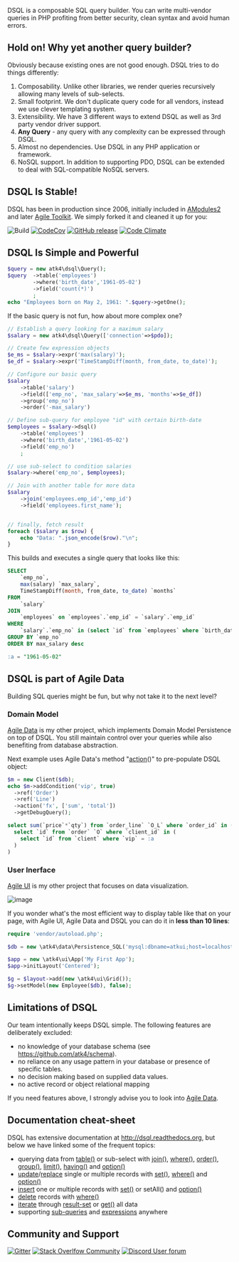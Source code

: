 
DSQL is a composable SQL query builder. You can write multi-vendor queries in PHP profiting from
better security, clean syntax and avoid human errors.


## Hold on! Why yet another query builder?

Obviously because existing ones are not good enough. DSQL tries to do things differently:

1. Composability. Unlike other libraries, we render queries recursively allowing many levels of sub-selects.
2. Small footprint. We don't duplicate query code for all vendors, instead we use clever templating system.
3. Extensibility. We have 3 different ways to extend DSQL as well as 3rd party vendor driver support.
4. **Any Query** - any query with any complexity can be expressed through DSQL.
5. Almost no dependencies. Use DSQL in any PHP application or framework.
6. NoSQL support. In addition to supporting PDO, DSQL can be extended to deal with SQL-compatible NoSQL servers.


## DSQL Is Stable!

DSQL has been in production since 2006, initially included in [AModules2](https://sourceforge.net/projects/amodules3/) and later [Agile Toolkit](https://github.com/atk4/atk4/blob/release-4.0.1/lib/DBlite/dsql.php). We simply forked it and cleaned it up for you:

![Build](https://github.com/atk4/dsql/workflows/Unit%20Testing/badge.svg)
[![CodeCov](https://codecov.io/gh/atk4/dsql/branch/develop/graph/badge.svg)](https://codecov.io/gh/atk4/dsql)
[![GitHub release](https://img.shields.io/github/release/atk4/dsql.svg)](CHANGELOG.md)
[![Code Climate](https://codeclimate.com/github/atk4/dsql/badges/gpa.svg)](https://codeclimate.com/github/atk4/dsql)


## DSQL Is Simple and Powerful

``` php
$query = new atk4\dsql\Query();
$query  ->table('employees')
        ->where('birth_date','1961-05-02')
        ->field('count(*)')
        ;
echo "Employees born on May 2, 1961: ".$query->getOne();
```

If the basic query is not fun, how about more complex one?

``` php
// Establish a query looking for a maximum salary
$salary = new atk4\dsql\Query(['connection'=>$pdo]);

// Create few expression objects
$e_ms = $salary->expr('max(salary)');
$e_df = $salary->expr('TimeStampDiff(month, from_date, to_date)');

// Configure our basic query
$salary
    ->table('salary')
    ->field(['emp_no', 'max_salary'=>$e_ms, 'months'=>$e_df])
    ->group('emp_no')
    ->order('-max_salary')

// Define sub-query for employee "id" with certain birth-date
$employees = $salary->dsql()
    ->table('employees')
    ->where('birth_date','1961-05-02')
    ->field('emp_no')
    ;

// use sub-select to condition salaries
$salary->where('emp_no', $employees);

// Join with another table for more data
$salary
    ->join('employees.emp_id','emp_id')
    ->field('employees.first_name');


// finally, fetch result
foreach ($salary as $row) {
    echo "Data: ".json_encode($row)."\n";
}
```

This builds and executes a single query that looks like this:

``` sql
SELECT
    `emp_no`,
    max(salary) `max_salary`,
    TimeStampDiff(month, from_date, to_date) `months`
FROM
    `salary`
JOIN
    `employees` on `employees`.`emp_id` = `salary`.`emp_id`
WHERE
    `salary`.`emp_no` in (select `id` from `employees` where `birth_date` = :a)
GROUP BY `emp_no`
ORDER BY max_salary desc

:a = "1961-05-02"
```

## DSQL is part of Agile Data

Building SQL queries might be fun, but why not take it to the next level?

### Domain Model

[Agile Data](https://github.com/atk4/data) is my other project, which implements Domain Model
Persistence on top of DSQL. You still maintain control over your queries while also benefiting
from database abstraction.

Next example uses Agile Data's method "[action](http://agile-data.readthedocs.io/en/develop/quickstart.html?highlight=action#actions)()"
to pre-populate DSQL object:

``` php
$m = new Client($db);
echo $m->addCondition('vip', true)
  ->ref('Order')
  ->ref('Line')
  ->action('fx', ['sum', 'total'])
  ->getDebugQuery();
```

```sql
select sum(`price`*`qty`) from `order_line` `O_L` where `order_id` in (
  select `id` from `order` `O` where `client_id` in (
    select `id` from `client` where `vip` = :a
  )
)
```

### User Inerface

[Agile UI](https://github.com/atk4/ui) is my other project that focuses on data visualization.

![image](https://github.com/atk4/ui/raw/develop/docs/images/grid.png)

If you wonder what's the most efficient way to display table like that on your page, with
Agile UI, Agile Data and DSQL you can do it in **less than 10 lines**:

``` php
require 'vendor/autoload.php';

$db = new \atk4\data\Persistence_SQL('mysql:dbname=atkui;host=localhost','root','root');

$app = new \atk4\ui\App('My First App');
$app->initLayout('Centered');

$g = $layout->add(new \atk4\ui\Grid());
$g->setModel(new Employee($db), false);
```

## Limitations of DSQL

Our team intentionally keeps DSQL simple. The following features are deliberately excluded:

- no knowledge of your database schema (see https://github.com/atk4/schema).
- no reliance on any usage pattern in your database or presence of specific tables.
- no decision making based on supplied data values.
- no active record or object relational mapping

If you need features above, I strongly advise you to look into [Agile Data](https://github.com/atk4/data).

## Documentation cheat-sheet

DSQL has extensive documentation at http://dsql.readthedocs.org, but below we have linked some
of the frequent topics:


- querying data from [table()](http://dsql.readthedocs.org/en/latest/queries.html#modifying-your-query) or sub-select with [join()](http://dsql.readthedocs.org/en/develop/queries.html#joining-with-other-tables), [where()](http://dsql.readthedocs.io/en/develop/queries.html?highlight=delete#Query::where), [order()](http://dsql.readthedocs.io/en/develop/queries.html?highlight=order#ordering-result-set), [group()](http://dsql.readthedocs.org/en/develop/queries.html#grouping-results-by-field), [limit()](http://dsql.readthedocs.io/en/develop/queries.html?highlight=limit#limiting-result-set), [having()](http://dsql.readthedocs.io/en/develop/queries.html?highlight=having#Query::having) and [option()](http://dsql.readthedocs.io/en/develop/queries.html?highlight=option#Query::option)
- [update](http://dsql.readthedocs.io/en/develop/queries.html?highlight=update#Query::update)/[replace](http://dsql.readthedocs.io/en/develop/queries.html?highlight=replace#Query::replace) single or multiple records with [set()](http://dsql.readthedocs.io/en/develop/queries.html?highlight=set#set-value-to-a-field), [where()](http://dsql.readthedocs.io/en/develop/queries.html?highlight=delete#Query::where) and [option()](http://dsql.readthedocs.io/en/develop/queries.html?highlight=option#Query::option)
- [insert](http://dsql.readthedocs.io/en/develop/queries.html?highlight=insert#Query::insert) one or multiple records with [set()](http://dsql.readthedocs.io/en/develop/queries.html?highlight=set#set-value-to-a-field) or setAll() and [option()](http://dsql.readthedocs.io/en/develop/queries.html?highlight=option#Query::option)
- [delete](http://dsql.readthedocs.io/en/develop/queries.html?highlight=delete#Query::delete) records with [where()](http://dsql.readthedocs.io/en/develop/queries.html?highlight=delete#Query::where)
- [iterate](http://dsql.readthedocs.org/en/latest/quickstart.html#fetching-result) through [result-set](http://dsql.readthedocs.io/en/develop/results.html#results) or [get()](http://dsql.readthedocs.io/en/develop/expressions.html?highlight=get#Expression::get) all data
- supporting [sub-queries](http://dsql.readthedocs.org/en/latest/queries.html#using-query-as-expression) and [expressions](http://dsql.readthedocs.org/en/latest/expressions.html#expressions) anywhere


## Community and Support

[![Gitter](https://img.shields.io/gitter/room/atk4/data.svg)](https://gitter.im/atk4/dataset?utm_source=badge&utm_medium=badge&utm_campaign=pr-badge&utm_content=badge)
[![Stack Overlfow Community](https://img.shields.io/stackexchange/stackoverflow/t/atk4.svg)](http://stackoverflow.com/questions/ask?tags=atk4)
[![Discord User forum](https://img.shields.io/badge/discord-User_Forum-green.svg)](https://forum.agiletoolkit.org/c/44)
